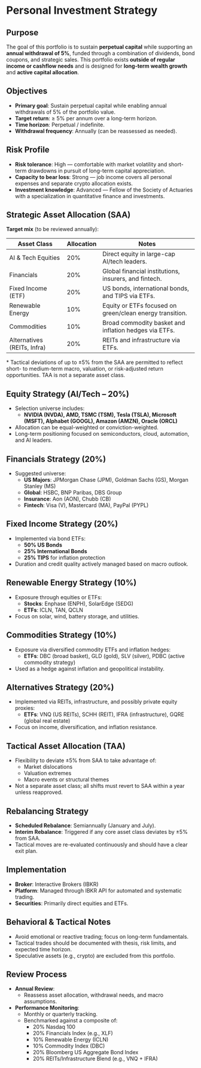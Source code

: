 # Personal Investment Strategy

## Purpose

The goal of this portfolio is to sustain **perpetual capital** while supporting an **annual withdrawal of 5%**, funded through a combination of dividends, bond coupons, and strategic sales. This portfolio exists **outside of regular income or cashflow needs** and is designed for **long-term wealth growth** and **active capital allocation**.

## Objectives

- **Primary goal**: Sustain perpetual capital while enabling annual withdrawals of 5% of the portfolio value.
- **Target return**: ≥ 5% per annum over a long-term horizon.
- **Time horizon**: Perpetual / indefinite.
- **Withdrawal frequency**: Annually (can be reassessed as needed).

## Risk Profile

- **Risk tolerance**: High — comfortable with market volatility and short-term drawdowns in pursuit of long-term capital appreciation.
- **Capacity to bear loss**: Strong — job income covers all personal expenses and separate crypto allocation exists.
- **Investment knowledge**: Advanced — Fellow of the Society of Actuaries with a specialization in quantitative finance and investments.

## Strategic Asset Allocation (SAA)

**Target mix** (to be reviewed annually):

| Asset Class                 | Allocation | Notes                                                                 |
|----------------------------|------------|-----------------------------------------------------------------------|
| AI & Tech Equities         | 20%        | Direct equity in large-cap AI/tech leaders.                          |
| Financials                 | 20%        | Global financial institutions, insurers, and fintech.                |
| Fixed Income (ETF)         | 20%        | US bonds, international bonds, and TIPS via ETFs.                    |
| Renewable Energy           | 10%        | Equity or ETFs focused on green/clean energy transition.             |
| Commodities                | 10%        | Broad commodity basket and inflation hedges via ETFs.                |
| Alternatives (REITs, Infra)| 20%        | REITs and infrastructure via ETFs.                                   |

\* Tactical deviations of up to ±5% from the SAA are permitted to reflect short- to medium-term macro, valuation, or risk-adjusted return opportunities. TAA is not a separate asset class.

## Equity Strategy (AI/Tech – 20%)

- Selection universe includes:
  - **NVIDIA (NVDA), AMD, TSMC (TSM), Tesla (TSLA), Microsoft (MSFT), Alphabet (GOOGL), Amazon (AMZN), Oracle (ORCL)**
- Allocation can be equal-weighted or conviction-weighted.
- Long-term positioning focused on semiconductors, cloud, automation, and AI leaders.

## Financials Strategy (20%)

- Suggested universe:
  - **US Majors**: JPMorgan Chase (JPM), Goldman Sachs (GS), Morgan Stanley (MS)
  - **Global**: HSBC, BNP Paribas, DBS Group
  - **Insurance**: Aon (AON), Chubb (CB)
  - **Fintech**: Visa (V), Mastercard (MA), PayPal (PYPL)

## Fixed Income Strategy (20%)

- Implemented via bond ETFs:
  - **50% US Bonds**
  - **25% International Bonds**
  - **25% TIPS** for inflation protection
- Duration and credit quality actively managed based on macro outlook.

## Renewable Energy Strategy (10%)

- Exposure through equities or ETFs:
  - **Stocks**: Enphase (ENPH), SolarEdge (SEDG)
  - **ETFs**: ICLN, TAN, QCLN
- Focus on solar, wind, battery storage, and utilities.

## Commodities Strategy (10%)

- Exposure via diversified commodity ETFs and inflation hedges:
  - **ETFs**: DBC (broad basket), GLD (gold), SLV (silver), PDBC (active commodity strategy)
- Used as a hedge against inflation and geopolitical instability.

## Alternatives Strategy (20%)

- Implemented via REITs, infrastructure, and possibly private equity proxies:
  - **ETFs**: VNQ (US REITs), SCHH (REIT), IFRA (infrastructure), GQRE (global real estate)
- Focus on income, diversification, and inflation resistance.

## Tactical Asset Allocation (TAA)

- Flexibility to deviate ±5% from SAA to take advantage of:
  - Market dislocations
  - Valuation extremes
  - Macro events or structural themes
- Not a separate asset class; all shifts must revert to SAA within a year unless reapproved.

## Rebalancing Strategy

- **Scheduled Rebalance**: Semiannually (January and July).
- **Interim Rebalance**: Triggered if any core asset class deviates by ±5% from SAA.
- Tactical moves are re-evaluated continuously and should have a clear exit plan.

## Implementation

- **Broker**: Interactive Brokers (IBKR)
- **Platform**: Managed through IBKR API for automated and systematic trading.
- **Securities**: Primarily direct equities and ETFs.

## Behavioral & Tactical Notes

- Avoid emotional or reactive trading; focus on long-term fundamentals.
- Tactical trades should be documented with thesis, risk limits, and expected time horizon.
- Speculative assets (e.g., crypto) are excluded from this portfolio.

## Review Process

- **Annual Review**:
  - Reassess asset allocation, withdrawal needs, and macro assumptions.
- **Performance Monitoring**:
  - Monthly or quarterly tracking.
  - Benchmarked against a composite of:
    - 20% Nasdaq 100
    - 20% Financials Index (e.g., XLF)
    - 10% Renewable Energy (ICLN)
    - 10% Commodity Index (DBC)
    - 20% Bloomberg US Aggregate Bond Index
    - 20% REITs/Infrastructure Blend (e.g., VNQ + IFRA)
